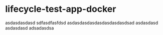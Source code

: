 # lifecycle-test-app-docker
asdasdasdasd
sdfasdfasfdsd
asdasdasdasdasdasdasdasdsad
asdasdasd
asdasdasd
adsadasdsa

